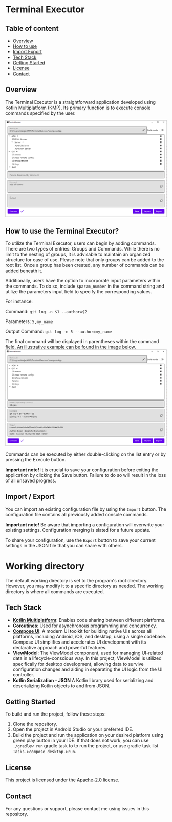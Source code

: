 # Terminal Executor

## Table of content
- [Overview](#overview)
- [How to use](#how-to-use-the-terminal-executor)
- [Import Export](#import--export)
- [Tech Stack](#tech-stack)
- [Getting Started](#getting-started)
- [License](#license)
- [Contact](#contact)

## Overview
The Terminal Executor is a straightforward application developed using Kotlin Multiplatform (KMP). Its primary function is to execute console commands specified by the user.

![Git Log With Params](Documentation/Images/terminal_executor_overview.png)

## How to use the Terminal Executor?
To utilize the Terminal Executor, users can begin by adding commands. There are two types of entries: Groups and Commands. While there is no limit to the nesting of groups, it is advisable to maintain an organized structure for ease of use. Please note that only groups can be added to the root list. Once a group has been created, any number of commands can be added beneath it.

Additionally, users have the option to incorporate input parameters within the commands. To do so, include `$param_number` in the command string and utilize the parameters input field to specify the corresponding values.

For instance:

Command: `git log -n $1 --author=$2`

Parameters: `5,my_name`

Output Command: `git log -n 5 --author=my_name`

The final command will be displayed in parentheses within the command field. An illustrative example can be found in the image below.
![Git Log With Params](Documentation/Images/git_log_params.png)

Commands can be executed by either double-clicking on the list entry or by pressing the Execute button.

**Important note!**
It is crucial to save your configuration before exiting the application by clicking the Save button. Failure to do so will result in the loss of all unsaved progress.

## Import / Export
You can import an existing configuration file by using the `Import` button. The configuration file contains all previously added console commands.

**Important note!**
Be aware that importing a configuration will overwrite your existing settings. Configuration merging is slated for a future update.

To share your configuration, use the `Export` button to save your current settings in the JSON file that you can share with others.

# Working directory
The default working directory is set to the program's root directory. However, you may modify it to a specific directory as needed. The working directory is where all commands are executed.

## Tech Stack
- **[Kotlin Multiplatform](https://kotlinlang.org/docs/multiplatform.html)**: Enables code sharing between different platforms.
- **[Coroutines](https://kotlinlang.org/docs/coroutines-overview.html)**: Used for asynchronous programming and concurrency.
- **[Compose UI](https://developer.android.com/jetpack/androidx/releases/compose-ui)**: A modern UI toolkit for building native UIs across all platforms, including Android, iOS, and desktop, using a single codebase. Compose UI simplifies and accelerates UI development with its declarative approach and powerful features.
- **[ViewModel](https://developer.android.com/topic/libraries/architecture/viewmodel)**: The ViewModel component, used for managing UI-related data in a lifecycle-conscious way. In this project, ViewModel is utilized specifically for desktop development, allowing data to survive configuration changes and aiding in separating the UI logic from the UI controller.
- **Kotlin Serialization - JSON** A Kotlin library used for serializing and deserializing Kotlin objects to and from JSON.

## Getting Started
To build and run the project, follow these steps:
1. Clone the repository.
2. Open the project in Android Studio or your preferred IDE.
3. Build the project and run the application on your desired platform using green play button in your IDE. If that does not work, you can use `./gradlew run` gradle task to to run the project, or use gradle task list `Tasks->compose desktop->run`.

## License
This project is licensed under the [Apache-2.0 license](LICENSE).

## Contact
For any questions or support, please contact me using issues in this repository.